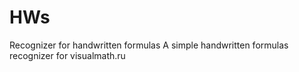 # HWs
Recognizer for handwritten formulas
A simple handwritten formulas recognizer for visualmath.ru
